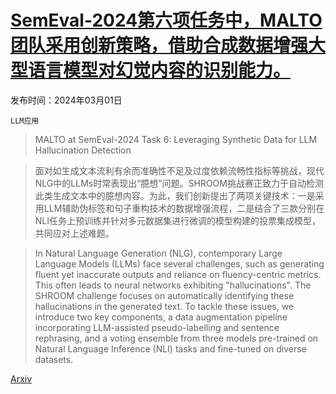 # [SemEval-2024第六项任务中，MALTO团队采用创新策略，借助合成数据增强大型语言模型对幻觉内容的识别能力。](https://arxiv.org/abs/2403.00964)

发布时间：2024年03月01日

`LLM应用`

> MALTO at SemEval-2024 Task 6: Leveraging Synthetic Data for LLM Hallucination Detection

> 面对如生成文本流利有余而准确性不足及过度依赖流畅性指标等挑战，现代NLG中的LLMs时常表现出“臆想”问题。SHROOM挑战赛正致力于自动检测此类生成文本中的臆想内容。为此，我们创新提出了两项关键技术：一是采用LLM辅助伪标签和句子重构技术的数据增强流程，二是结合了三款分别在NLI任务上预训练并针对多元数据集进行微调的模型构建的投票集成模型，共同应对上述难题。

> In Natural Language Generation (NLG), contemporary Large Language Models (LLMs) face several challenges, such as generating fluent yet inaccurate outputs and reliance on fluency-centric metrics. This often leads to neural networks exhibiting "hallucinations". The SHROOM challenge focuses on automatically identifying these hallucinations in the generated text. To tackle these issues, we introduce two key components, a data augmentation pipeline incorporating LLM-assisted pseudo-labelling and sentence rephrasing, and a voting ensemble from three models pre-trained on Natural Language Inference (NLI) tasks and fine-tuned on diverse datasets.

[Arxiv](https://arxiv.org/abs/2403.00964)
